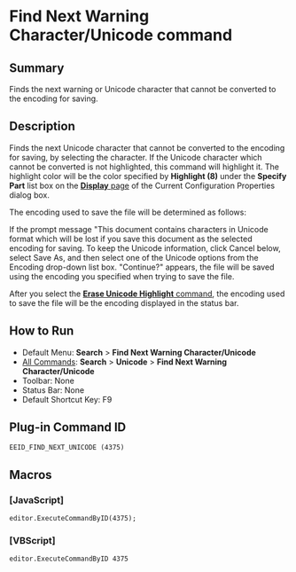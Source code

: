 # Find Next Warning Character/Unicode command

## Summary

Finds the next warning or Unicode character that cannot be converted to the encoding for saving.

## Description

Finds the next Unicode character that cannot be converted to the encoding for
saving, by selecting the character. If the Unicode character which cannot
be converted is not highlighted, this command
will highlight it. The highlight color will be the color specified by
**Highlight (8)** under the
**Specify Part** list box on the
[**Display** page](../../dlg/properties/display/index) of
the Current Configuration Properties dialog box.

The encoding used to save the file will be determined as follows:

If the prompt
message "This document contains characters in Unicode format which will
be lost if you save this document as the selected encoding for saving. To
keep the Unicode information, click Cancel below, select Save As, and then
select one of the Unicode options from the Encoding drop-down list box.
"Continue?" appears, the file will
be saved using the encoding you specified when trying to save the file.

After you select the [**Erase Unicode Highlight** command](erase_unicode_hilite), the encoding used to save the
file will be the encoding displayed in the status bar.

## How to Run

- Default Menu: **Search** \> **Find Next Warning Character/Unicode**
- [All Commands](../tools/all_commands): **Search** \> **Unicode** \> **Find Next Warning Character/Unicode**
- Toolbar: None
- Status Bar: None
- Default Shortcut Key: F9

## Plug-in Command ID

```
EEID_FIND_NEXT_UNICODE (4375)```

## Macros

### \[JavaScript\]

```
editor.ExecuteCommandByID(4375);
```

### \[VBScript\]

```
editor.ExecuteCommandByID 4375
```
